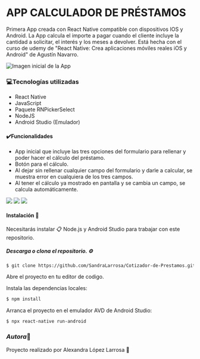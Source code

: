 # APP CALCULADOR DE PRÉSTAMOS

Primera App creada con React Native compatible con dispositivos IOS y Android. 
La App calcula el importe a pagar cuando el cliente incluye la cantidad a solicitar, el interés y los meses a devolver.
Está hecha con el curso de udemy de "React Native: Crea aplicaciones móviles reales iOS y Android" de Agustín Navarro. 


![Imagen inicial de la App](https://github.com/SandraLarrosa/Cotizador-de-Prestamos/blob/master/src/utils/images/InitApp.png)

### 💻Tecnologías utilizadas 

- React Native
- JavaScript
- Paquete RNPickerSelect
- NodeJS
- Android Studio (Emulador)


#### ✔️Funcionalidades 
- App inicial que incluye las tres opciones del formulario para rellenar y poder hacer el cálculo del préstamo.
- Botón para el cálculo.
- Al dejar sin rellenar cualquier campo del formulario y darle a calcular, se muestra error en cualquiera de los tres campos.
- Al tener el cálculo ya mostrado en pantalla y se cambia un campo, se calcula automáticamente.

<div display="flex">
    <img src="https://github.com/SandraLarrosa/Cotizador-de-Prestamos/blob/master/src/utils/images/Inputs.png">
    <img src="https://github.com/SandraLarrosa/Cotizador-de-Prestamos/blob/master/src/utils/images/Calculate.png">
    <img src="https://github.com/SandraLarrosa/Cotizador-de-Prestamos/blob/master/src/utils/images/Error.png">
</div>


#### Instalación 🔧
Necesitarás instalar 📋 Node.js y Android Studio para trabajar con este repositorio.

##### Descarga o clona el repositorio. ⚙️
```bash 
$ git clone https://github.com/SandraLarrosa/Cotizador-de-Prestamos.git
```
Abre el proyecto en tu editor de codigo.

Instala las dependencias locales:
```bash
$ npm install
```
Arranca el proyecto en el emulador AVD de Android Studio:
```bash
$ npx react-native run-android
```

### *Autora*🌸
Proyecto realizado por Alexandra López Larrosa 🌠